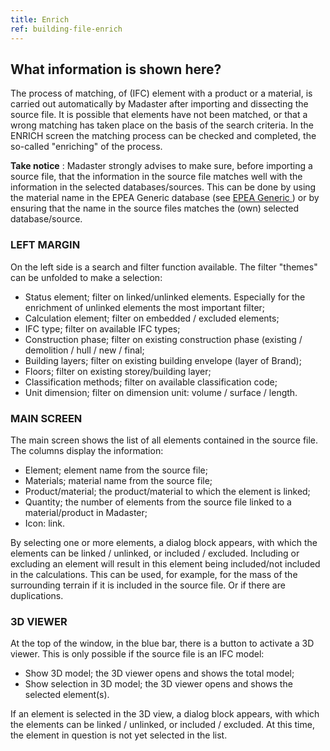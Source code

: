 ```yaml
---
title: Enrich
ref: building-file-enrich
---
```


## What information is shown here?
The process of matching, of (IFC) element with a product or a material, is carried out automatically by Madaster after importing and dissecting the source file. It is possible that elements have not been matched, or that a wrong matching has taken place on the basis of the search criteria. In the ENRICH screen the matching process can be checked and completed, the so-called "enriching" of the process.

**Take notice** : Madaster strongly advises to make sure, before importing a source file, that the information in the source file matches well with the information in the selected databases/sources. This can be done by using the material name in the EPEA Generic database (see <a href="/files/en/EPEA%20Generic.xlsx"> EPEA Generic </a>) or by ensuring that the name in the source files matches the (own) selected database/source.


### LEFT MARGIN
On the left side is a search and filter function available. The filter "themes" can be unfolded to make a selection:

- Status element; filter on linked/unlinked elements. Especially for the enrichment of unlinked elements the most important filter;
- Calculation element; filter on embedded / excluded elements;
- IFC type; filter on available IFC types;
- Construction phase; filter on existing construction phase (existing / demolition / hull / new / final;
- Building layers; filter on existing building envelope (layer of Brand);
- Floors; filter on existing storey/building layer;
- Classification methods; filter on available classification code;
- Unit dimension; filter on dimension unit: volume / surface / length.


### MAIN SCREEN
The main screen shows the list of all elements contained in the source file. The columns display the information:
- Element; element name from the source file;
- Materials; material name from the source file;
- Product/material; the product/material to which the element is linked;
- Quantity; the number of elements from the source file linked to a material/product in Madaster;
- Icon: link.

By selecting one or more elements, a dialog block appears, with which the elements can be linked / unlinked, or included / excluded. Including or excluding an element will result in this element being included/not included in the calculations. This can be used, for example, for the mass of the surrounding terrain if it is included in the source file. Or if there are duplications.


### 3D VIEWER
At the top of the window, in the blue bar, there is a button to activate a 3D viewer. This is only possible if the source file is an IFC model:
- Show 3D model; the 3D viewer opens and shows the total model;
- Show selection in 3D model; the 3D viewer opens and shows the selected element(s).

If an element is selected in the 3D view, a dialog block appears, with which the elements can be linked / unlinked, or included / excluded. At this time, the element in question is not yet selected in the list.
